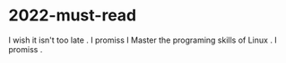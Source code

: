 # 2022-must-read
I wish it isn't too late . I promiss I Master the programing skills of Linux . I promiss .
